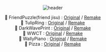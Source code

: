 <div align="center">

![header](https://capsule-render.vercel.app/api?type=waving&color=0:000000,100:FFFFFF&height=100&section=header&text=Gunami%20CodePen%20Remake&fontSize=30&fontColor=000000&animation=scaleIn&strokeWidth=2&stroke=FFFFFF)

🚀 FriendPuzzle(friend jisu) : [Original](https://codepen.io/ycw/pen/BaJVYyb) / [Remake](https://belugacurtain.github.io/codepen/FriendPuzzle/friendpuzzle.html)
<br/>
🚀 TulipRing : [Original](https://codepen.io/ycw/pen/rNKywXG) / [Remake](https://belugacurtain.github.io/codepen/TulipRing/tulipring.html)
<br/>
🚀 DarkWavePrint : [Original](https://codepen.io/ricardoolivaalonso/pen/zYrgJzz) / [Remake](https://belugacurtain.github.io/codepen/DarkWavePrint/darkwaveprint.html)
<br/>
🚀 WWCT : [Original](https://codepen.io/maxym11/pen/MWyKrRZ) / [Remake](https://belugacurtain.github.io/codepen/WWCT/tape.html)
<br/>
🚀 WallyPiano : [Original](https://codepen.io/allanesquina/pen/gONqpX) / [Remake](https://belugacurtain.github.io/codepen/WallyPiano/wallypiano.html)
<br/>
🚀 Pizza : [Original](https://codepen.io/TheMOZZARELLA/pen/oNpqgra) / [Remake](https://belugacurtain.github.io/codepen/Pizza/pizza.html)

</div>